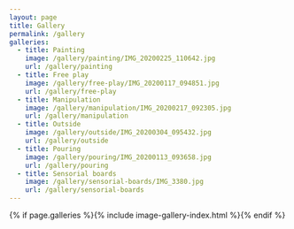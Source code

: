 ```yaml
---
layout: page
title: Gallery
permalink: /gallery
galleries:
  - title: Painting	
    image: /gallery/painting/IMG_20200225_110642.jpg	
    url: /gallery/painting
  - title: Free play	
    image: /gallery/free-play/IMG_20200117_094851.jpg
    url: /gallery/free-play
  - title: Manipulation
    image: /gallery/manipulation/IMG_20200217_092305.jpg
    url: /gallery/manipulation
  - title: Outside
    image: /gallery/outside/IMG_20200304_095432.jpg
    url: /gallery/outside
  - title: Pouring
    image: /gallery/pouring/IMG_20200113_093658.jpg
    url: /gallery/pouring
  - title: Sensorial boards
    image: /gallery/sensorial-boards/IMG_3380.jpg
    url: /gallery/sensorial-boards
---
```


{% if page.galleries %}{% include image-gallery-index.html %}{% endif %}
